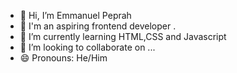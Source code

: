 - 👋 Hi, I’m Emmanuel Peprah
- 👀 I'm an aspiring frontend developer  .
- 🌱 I’m currently learning HTML,CSS and Javascript
- 💞️ I’m looking to collaborate on ...
- 😄 Pronouns: He/Him

